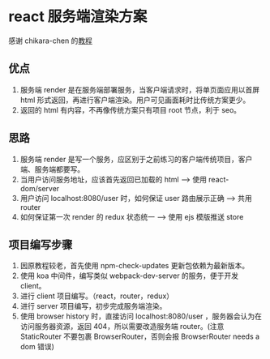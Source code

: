 # react 服务端渲染方案

感谢 chikara-chen 的[教程](http://react-china.org/t/react-js/10144)

## 优点
1. 服务端 render 是在服务端部署服务，当客户端请求时，将单页面应用以首屏 html 形式返回，再进行客户端渲染。用户可见画面耗时比传统方案更少。
2. 返回的 html 有内容，不再像传统方案只有项目 root 节点，利于 seo。

## 思路
1. 服务端 render 是写一个服务，应区别于之前练习的客户端传统项目，客户端、服务端都要写。
2. 当用户访问服务地址，应该首先返回已加载的 html --> 使用 react-dom/server
3. 用户访问 localhost:8080/user 时，如何保证 user 路由展示正确 --> 共用 router
4. 如何保证第一次 render 的 redux 状态统一 --> 使用 ejs 模版推送 store

## 项目编写步骤
1. 因原教程较老，首先使用 npm-check-updates 更新包依赖为最新版本。
2. 使用 koa 中间件，编写类似 webpack-dev-server 的服务，便于开发 client。
3. 进行 client 项目编写。（react，router，redux）
4. 进行 server 项目编写，初步完成服务端渲染。
5. 使用 browser history 时，直接访问 localhost:8080/user ，服务器会认为在访问服务器资源，返回 404，所以需要改造服务端 router。(注意 StaticRouter 不要包裹 BrowserRouter，否则会报 BrowserRouter needs a dom 错误)
